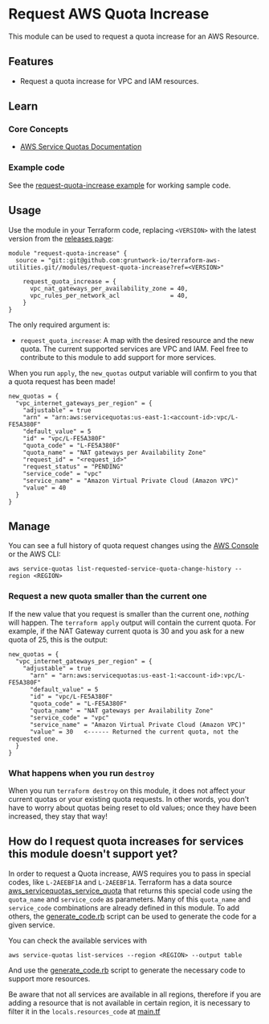 # Request AWS Quota Increase

This module can be used to request a quota increase for an AWS Resource.

## Features

- Request a quota increase for VPC and IAM resources.

## Learn

### Core Concepts

- [AWS Service Quotas Documentation](https://docs.aws.amazon.com/servicequotas/?id=docs_gateway)


### Example code

See the [request-quota-increase example](/examples/request-quota-increase) for working sample code.



## Usage

Use the module in your Terraform code, replacing `<VERSION>` with the latest version from the [releases
page](https://github.com/gruntwork-io/terraform-aws-utilities/releases):

```hcl
module "request-quota-increase" {
  source = "git::git@github.com:gruntwork-io/terraform-aws-utilities.git//modules/request-quota-increase?ref=<VERSION>"

    request_quota_increase = {
      vpc_nat_gateways_per_availability_zone = 40,
      vpc_rules_per_network_acl              = 40,
    }
}
```

The only required argument is:

* `request_quota_increase`: A map with the desired resource and the new quota. The current supported services are VPC and IAM. Feel free to contribute to this module to add support for more services.


When you run `apply`, the `new_quotas` output variable will confirm to you that a quota request has been made!

```hcl
new_quotas = {
  "vpc_internet_gateways_per_region" = {
    "adjustable" = true
    "arn" = "arn:aws:servicequotas:us-east-1:<account-id>:vpc/L-FE5A380F"
    "default_value" = 5
    "id" = "vpc/L-FE5A380F"
    "quota_code" = "L-FE5A380F"
    "quota_name" = "NAT gateways per Availability Zone"
    "request_id" = "<request_id>"
    "request_status" = "PENDING"
    "service_code" = "vpc"
    "service_name" = "Amazon Virtual Private Cloud (Amazon VPC)"
    "value" = 40
  }
}
```

## Manage

You can see a full history of quota request changes using the [AWS
Console](https://console.aws.amazon.com/servicequotas/home#!/requests) or the AWS CLI:


```
aws service-quotas list-requested-service-quota-change-history --region <REGION>
```

### Request a new quota smaller than the current one

If the new value that you request is smaller than the current one, _nothing_ will happen. The
`terraform apply` output will contain the current quota. For example, if the NAT Gateway current
quota is 30 and you ask for a new quota of 25, this is the output:

```hcl
new_quotas = {
  "vpc_internet_gateways_per_region" = {
    "adjustable" = true
      "arn" = "arn:aws:servicequotas:us-east-1:<account-id>:vpc/L-FE5A380F"
      "default_value" = 5
      "id" = "vpc/L-FE5A380F"
      "quota_code" = "L-FE5A380F"
      "quota_name" = "NAT gateways per Availability Zone"
      "service_code" = "vpc"
      "service_name" = "Amazon Virtual Private Cloud (Amazon VPC)"
      "value" = 30   <------ Returned the current quota, not the requested one.
  }
}
```


### What happens when you run `destroy`


When you run `terraform destroy` on this module, it does not affect your current quotas or your
existing quota requests. In other words, you don't have to worry about quotas being reset to old
values; once they have been increased, they stay that way!

## How do I request quota increases for services this module doesn't support yet?

In order to request a Quota increase, AWS requires you to pass in special codes, like `L-2AEEBF1A`
and `L-2AEEBF1A`. Terraform has a data source [aws_servicequotas_service_quota](https://registry.terraform.io/providers/hashicorp/aws/latest/docs/data-sources/servicequotas_service_quota)
that returns this special code using the `quota_name` and `service_code` as parameters. Many of this
`quota_name` and `service_code` combinations are already defined in this module. To add others,
the [generate_code.rb](generate_code.rb) script can be used to generate the code for a given service.


You can check the available services with

```
aws service-quotas list-services --region <REGION> --output table
```

And use the [generate_code.rb](generate_code.rb) script to generate the necessary code to support
more resources.

Be aware that not all services are available in all regions, therefore if you are adding a resource
that is not available in certain region, it is necessary to filter it in the `locals.resources_code`
at [main.tf](main.tf)